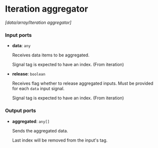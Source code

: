 # Iteration aggregator

_[data/array/Iteration aggregator]_

### Input ports

* __data__: ` any `

    Receives data items to be aggregated.  
      
    Signal tag is expected to have an index. (From iteration)  


* __release__: ` boolean `

    Receives flag whether to release aggregated inputs. Must be provided for each `data` input signal.  
      
    Signal tag is expected to have an index. (From iteration)  

### Output ports

* __aggregated__: ` any[] `

    Sends the aggregated data.  
      
    Last index will be removed from the input's tag.  


